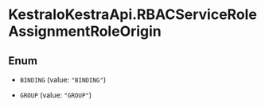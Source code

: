 # KestraIoKestraApi.RBACServiceRoleAssignmentRoleOrigin

## Enum


* `BINDING` (value: `"BINDING"`)

* `GROUP` (value: `"GROUP"`)


